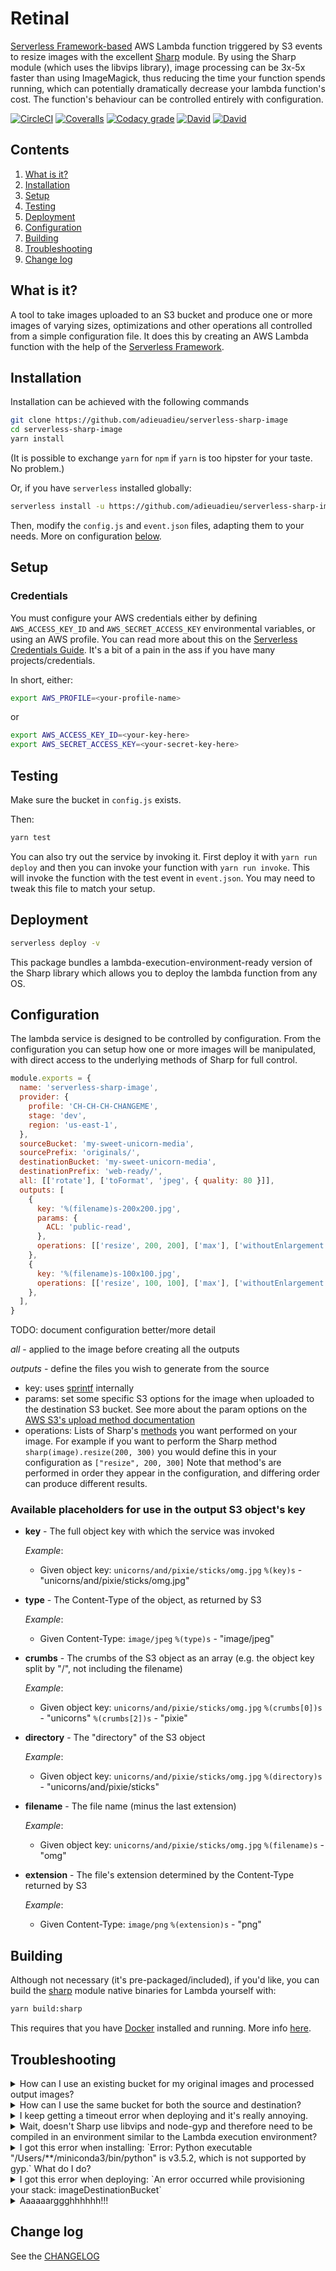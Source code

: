 # Retinal

[Serverless Framework-based](https://www.github.com/serverless/serverless) AWS Lambda function triggered by S3 events to resize images with the excellent [Sharp](https://github.com/lovell/sharp) module. By using the Sharp module (which uses the libvips library), image processing can be 3x-5x faster than using ImageMagick, thus reducing the time your function spends running, which can potentially dramatically decrease your lambda function's cost. The function's behaviour can be controlled entirely with configuration.

[![CircleCI](https://img.shields.io/circleci/project/github/adieuadieu/serverless-sharp-image/master.svg?style=flat-square)](https://circleci.com/gh/adieuadieu/serverless-sharp-image)
[![Coveralls](https://img.shields.io/coveralls/adieuadieu/serverless-sharp-image/master.svg?style=flat-square)](https://coveralls.io/github/adieuadieu/serverless-sharp-image)
[![Codacy grade](https://img.shields.io/codacy/grade/cd743cc370104d49a508cc4b7689c1aa.svg?style=flat-square)](https://www.codacy.com/app/adieuadieu/serverless-sharp-image)
[![David](https://img.shields.io/david/adieuadieu/serverless-sharp-image.svg?style=flat-square)]()
[![David](https://img.shields.io/david/dev/adieuadieu/serverless-sharp-image.svg?style=flat-square)]()


## Contents
1. [What is it?](#what-is-it)
1. [Installation](#installation)
1. [Setup](#setup)
1. [Testing](#testing)
1. [Deployment](#deployment)
1. [Configuration](#configuration)
1. [Building](#building)
1. [Troubleshooting](#troubleshooting)
1. [Change log](#change-log)


## What is it?
A tool to take images uploaded to an S3 bucket and produce one or more images of varying sizes, optimizations and other operations all controlled from a simple configuration file. It does this by creating an AWS Lambda function with the help of the [Serverless Framework](https://www.github.com/serverless/serverless).


## Installation
Installation can be achieved with the following commands

```bash
git clone https://github.com/adieuadieu/serverless-sharp-image
cd serverless-sharp-image
yarn install
```

(It is possible to exchange `yarn` for `npm` if `yarn` is too hipster for your taste. No problem.)

Or, if you have `serverless` installed globally:

```bash
serverless install -u https://github.com/adieuadieu/serverless-sharp-image
```

Then, modify the `config.js` and `event.json` files, adapting them to your needs. More on configuration [below](#configuration).


## Setup

### Credentials

You must configure your AWS credentials either by defining `AWS_ACCESS_KEY_ID` and `AWS_SECRET_ACCESS_KEY` environmental variables, or using an AWS profile. You can read more about this on the [Serverless Credentials Guide](https://serverless.com/framework/docs/providers/aws/guide/credentials/). It's a bit of a pain in the ass if you have many projects/credentials.

In short, either:

```bash
export AWS_PROFILE=<your-profile-name>
```

or

```bash
export AWS_ACCESS_KEY_ID=<your-key-here>
export AWS_SECRET_ACCESS_KEY=<your-secret-key-here>
```


## Testing

Make sure the bucket in `config.js` exists.

Then:

```bash
yarn test
```

You can also try out the service by invoking it. First deploy it with `yarn run deploy` and then you can invoke your function with `yarn run invoke`. This will invoke the function with the test event in `event.json`. You may need to tweak this file to match your setup.


## Deployment

```bash
serverless deploy -v
```

This package bundles a lambda-execution-environment-ready version of the Sharp library which allows you to deploy the lambda function from any OS.


## Configuration
The lambda service is designed to be controlled by configuration. From the configuration you can setup how one or more images will be manipulated, with direct access to the underlying methods of Sharp for full control.

```js
module.exports = {
  name: 'serverless-sharp-image',
  provider: {
    profile: 'CH-CH-CH-CHANGEME',
    stage: 'dev',
    region: 'us-east-1',
  },
  sourceBucket: 'my-sweet-unicorn-media',
  sourcePrefix: 'originals/',
  destinationBucket: 'my-sweet-unicorn-media',
  destinationPrefix: 'web-ready/',
  all: [['rotate'], ['toFormat', 'jpeg', { quality: 80 }]],
  outputs: [
    {
      key: '%(filename)s-200x200.jpg',
      params: {
        ACL: 'public-read',
      },
      operations: [['resize', 200, 200], ['max'], ['withoutEnlargement']],
    },
    {
      key: '%(filename)s-100x100.jpg',
      operations: [['resize', 100, 100], ['max'], ['withoutEnlargement']],
    },
  ],
}
```


TODO: document configuration better/more detail


*all* - applied to the image before creating all the outputs

*outputs* - define the files you wish to generate from the source

- key: uses [sprintf](https://github.com/alexei/sprintf.js) internally
- params: set some specific S3 options for the image when uploaded to the destination S3 bucket. See more about the param options on the [AWS S3's upload method documentation](http://docs.aws.amazon.com/AWSJavaScriptSDK/latest/AWS/S3.html#upload-property)
- operations: Lists of Sharp's [methods](http://sharp.readthedocs.io/en/stable/api/#resizing) you want performed on your image. For example if you want to perform the Sharp method `sharp(image).resize(200, 300)` you would define this in your configuration as `["resize", 200, 300]`
Note that method's are performed in order they appear in the configuration, and differing order can produce different results.

### Available placeholders for use in the output S3 object's key

- **key** -
  The full object key with which the service was invoked

  *Example*:
  - Given object key: `unicorns/and/pixie/sticks/omg.jpg`
    `%(key)s` - "unicorns/and/pixie/sticks/omg.jpg"

- **type** -
  The Content-Type of the object, as returned by S3

  *Example*:
  - Given Content-Type: `image/jpeg`
    `%(type)s` - "image/jpeg"

- **crumbs** -
  The crumbs of the S3 object as an array (e.g. the object key split by "/", not including the filename)

  *Example*:
   - Given object key: `unicorns/and/pixie/sticks/omg.jpg`
    `%(crumbs[0])s` - "unicorns"
    `%(crumbs[2])s` - "pixie"

- **directory** -
  The "directory" of the S3 object

  *Example*:
  - Given object key: `unicorns/and/pixie/sticks/omg.jpg`
    `%(directory)s` - "unicorns/and/pixie/sticks"

- **filename** -
  The file name (minus the last extension)

  *Example*:
  - Given object key: `unicorns/and/pixie/sticks/omg.jpg`
    `%(filename)s` - "omg"

- **extension** -
  The file's extension determined by the Content-Type returned by S3

  *Example*:
  - Given Content-Type: `image/png`
    `%(extension)s` - "png"


## Building

Although not necessary (it's pre-packaged/included), if you'd like, you can build the [sharp](https://github.com/lovell/sharp) module native binaries for Lambda yourself with:

```bash
yarn build:sharp
```

This requires that you have [Docker](https://www.docker.com/) installed and running. More info [here](https://github.com/adieuadieu/serverless-sharp-image/tree/master/lambda-sharp).


## Troubleshooting

<details id="EMTBwg">
  <summary>How can I use an existing bucket for my original images and processed output images?</summary>
  By default, Serverless tries to provision all the necessary resources required by the lambda function by creating a stack in AWS CloudFormation. To use existing buckets, first remove the `s3` event section from the `serverless.yml` configuration file in the `functions.sharpImage.events` configuration, then remove the entire `resources` section from the `serverless.yml` file. Alternatively, if you'd like to use an existing bucket for the original image, but have a new processed-images output bucket created, only remove the s3 event section in `serverless.yml`.
</details>

<details id="ZtsBwg">
  <summary>How can I use the same bucket for both the source and destination?</summary>
  To do this, remove the `imageDestinationBucket` section from the `resources` section in `serverless.yml`.
</details>

<details id="Jug">
  <summary>I keep getting a timeout error when deploying and it's really annoying.</summary>
  Indeed, that is annoying. I had the same problem, and so that's why it's now here in this troubleshooting section. This may be an issue in the underlying AWS SDK when using a slower Internet connection. Try changing the `AWS_CLIENT_TIMEOUT` environment variable to a higher value. For example, in your command prompt enter the following and try deploying again:

```bash
export AWS_CLIENT_TIMEOUT=3000000
```
</details>

<details id="MNnfYQ">
  <summary>Wait, doesn't Sharp use libvips and node-gyp and therefore need to be compiled in an environment similar to the Lambda execution environment?</summary>
  Yes; that is true. But, it's kind of annoying to have to log into an EC2 instance just to deploy this lambda function, so we've bundled a pre-built version of Sharp and add it to the deployment bundle right before deploying. It was built on an EC2 instance running *Amazon Linux AMI 2015.09.1 x86_64 HVM GP2* - amzn-ami-hvm-2016.03.3.x86_64-gp2 (ami-6869aa05 in us-east-1). You can take a look at it in `lib/sharp-*.tar.gz`.
</details>

<details id="sDT1nA">
  <summary>I got this error when installing: `Error: Python executable "/Users/**/miniconda3/bin/python" is v3.5.2, which is not supported by gyp.` What do I do?</summary>
  - Make sure you've got a recent version of `npm` installed.
  - Make sure you've got a recent version of node-gyp installed. You can do `npm install node-gyp -g` to make sure, but try the next steps first without doing this.
  - Set the path to python2 on your system. For example: `npm config set python /usr/bin/python2.7`
  - Having done the above, delete the `node_modules` directory in the project, and reinstall with `yarn install`
</details>

<details id="x3CH5Q">
  <summary>I got this error when deploying: `An error occurred while provisioning your stack: imageDestinationBucket`</summary>
  This means that the S3 bucket you configured for the `destinationBucket` (where processed images are uploaded) already exists in S3. To use an existing `imageDestinationBucket` simply remove the `imageDestinationBucket` section from the `resources` list in `serverless.yml`. See also [this question](#EMTBwg).
</details>

<details id="5It9SQ">
  <summary>Aaaaaarggghhhhhh!!!</summary>
  Uuurrrggghhhhhh! Have you tried [filing an Issue](https://github.com/adieuadieu/serverless-sharp-image/issues/new)?
</details>


## Change log

See the [CHANGELOG](https://github.com/adieuadieu/serverless-sharp-image/blob/master/CHANGELOG.md)
